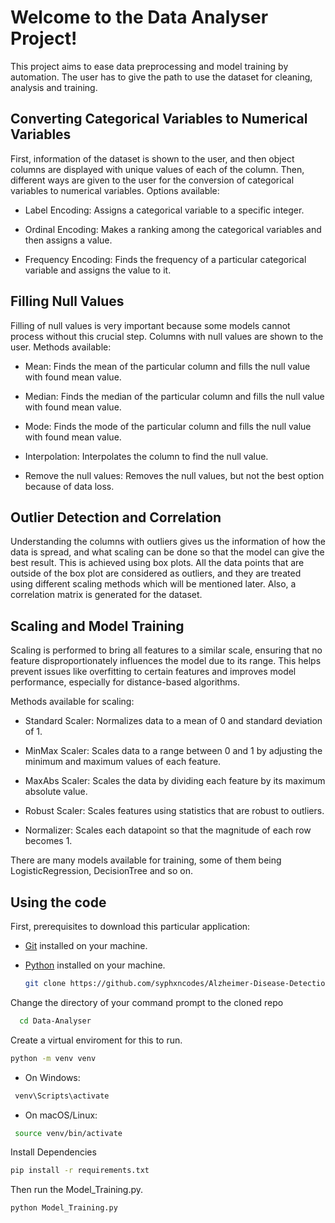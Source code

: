 # Welcome to the Data Analyser Project!

This project aims to ease data preprocessing and model training by automation. The user has to give the path to use the dataset for cleaning, analysis and training.

## Converting Categorical Variables to Numerical Variables
First, information of the dataset is shown to the user, and then object columns are displayed with unique values of each of the column. Then, different ways are given to the user for the conversion of categorical variables to numerical variables. Options available:
* Label Encoding: Assigns a categorical variable to a specific integer.

* Ordinal Encoding: Makes a ranking among the categorical variables and then assigns a value.

* Frequency Encoding: Finds the frequency of a particular categorical variable and assigns the value to it.

## Filling Null Values
Filling of null values is very important because some models cannot process without this crucial step. Columns with null values are shown to the user. Methods available:
* Mean: Finds the mean of the particular column and fills the null value with found mean value.

* Median: Finds the median of the particular column and fills the null value with found mean value.

* Mode: Finds the mode of the particular column and fills the null value with found mean value.

* Interpolation: Interpolates the column to find the null value.

* Remove the null values: Removes the null values, but not the best option because of data loss.

## Outlier Detection and Correlation
Understanding the columns with outliers gives us the information of how the data is spread, and what scaling can be done so that the model can give the best result. This is achieved using box plots. All the data points that are outside of the box plot are considered as outliers, and they are treated using different scaling methods which will be mentioned later. Also, a correlation matrix is generated for the dataset.

## Scaling and Model Training
Scaling is performed to bring all features to a similar scale, ensuring that no feature disproportionately influences the model due to its range. This helps prevent issues like overfitting to certain features and improves model performance, especially for distance-based algorithms.

Methods available for scaling:

* Standard Scaler: Normalizes data to a mean of 0 and standard deviation of 1.

* MinMax Scaler: Scales data to a range between 0 and 1 by adjusting the minimum and maximum values of each feature.

* MaxAbs Scaler: Scales the data by dividing each feature by its maximum absolute value.

* Robust Scaler: Scales features using statistics that are robust to outliers.

* Normalizer: Scales each datapoint so that the magnitude of each row becomes 1.

There are many models available for training, some of them being LogisticRegression, DecisionTree and so on.

## Using the code

First, prerequisites to download this particular application:
- [Git](https://git-scm.com/downloads) installed on your machine.
- [Python](https://www.python.org/downloads/) installed on your machine.

  ```bash
  git clone https://github.com/syphxncodes/Alzheimer-Disease-Detection.git
Change the directory of your command prompt to the cloned repo
  ```bash
    cd Data-Analyser
```
Create a virtual enviroment for this to run.
```bash
python -m venv venv
```
* On Windows:
 ```bash
  venv\Scripts\activate
```
* On macOS/Linux:
 ```bash
  source venv/bin/activate
```
Install Dependencies

```bash
pip install -r requirements.txt
```
Then run the Model_Training.py.

```bash
python Model_Training.py
```
